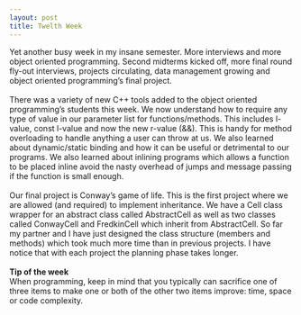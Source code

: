 ```yaml
---
layout: post
title: Twelth Week
---
```


Yet another busy week in my insane semester. More interviews and more object oriented programming. Second midterms kicked off, more final round fly-out interviews, projects circulating, data management growing and object oriented programming’s final project.
<br><br>
There was a variety of new C++ tools added to the object oriented programming’s students this week. We now understand how to require any type of value in our parameter list for functions/methods. This includes l-value, const l-value and now the new r-value (&&). This is handy for method overloading to handle anything a user can throw at us. We also learned about dynamic/static binding and how it can be useful or detrimental to our programs. We also learned about inlining programs which allows a function to be placed inline avoid the nasty overhead of jumps and message passing if the function is small enough.
<br><br>
Our final project is Conway’s game of life. This is the first project where we are allowed (and required) to implement inheritance. We have a Cell class wrapper for an abstract class called AbstractCell as well as two classes called ConwayCell and FredkinCell which inherit from AbstractCell. So far my partner and I have just designed the class structure (members and methods) which took much more time than in previous projects. I have notice that with each project the planning phase takes longer.
<br><br>
<strong>Tip of the week</strong><br>
When programming, keep in mind that you typically can sacrifice one of three items to make one or both of the other two items improve: time, space or code complexity.
